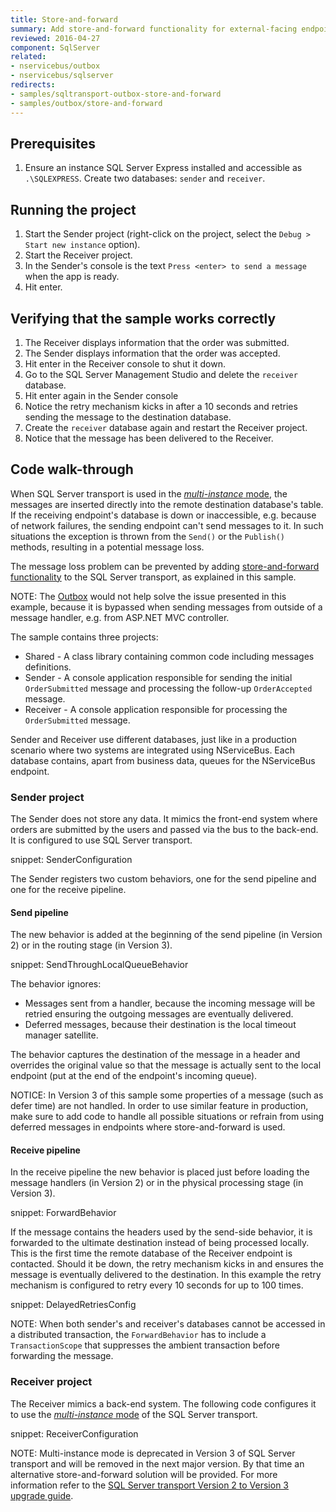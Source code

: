 ```yaml
---
title: Store-and-forward
summary: Add store-and-forward functionality for external-facing endpoints.
reviewed: 2016-04-27
component: SqlServer
related:
- nservicebus/outbox
- nservicebus/sqlserver
redirects:
- samples/sqltransport-outbox-store-and-forward
- samples/outbox/store-and-forward
---
```



## Prerequisites

 1. Ensure an instance SQL Server Express installed and accessible as `.\SQLEXPRESS`. Create two databases: `sender` and `receiver`.


## Running the project

 1. Start the Sender project (right-click on the project, select the `Debug > Start new instance` option).
 1. Start the Receiver project.
 1. In the Sender's console is the text `Press <enter> to send a message` when the app is ready.
 1. Hit enter.


## Verifying that the sample works correctly

 1. The Receiver displays information that the order was submitted.
 1. The Sender displays information that the order was accepted.
 1. Hit enter in the Receiver console to shut it down.
 1. Go to the SQL Server Management Studio and delete the `receiver` database.
 1. Hit enter again in the Sender console
 1. Notice the retry mechanism kicks in after a 10 seconds and retries sending the message to the destination database.
 1. Create the `receiver` database again and restart the Receiver project.
 1. Notice that the message has been delivered to the Receiver.


## Code walk-through

When SQL Server transport is used in the [*multi-instance* mode](/nservicebus/sqlserver/deployment-options.md#modes-overview-multi-instance), the messages are inserted directly into the remote destination database's table. If the receiving endpoint's database is down or inaccessible, e.g. because of network failures, the sending endpoint can't send messages to it. In such situations the exception is thrown from the `Send()` or the `Publish()` methods, resulting in a potential message loss.

The message loss problem can be prevented by adding [store-and-forward functionality](/nservicebus/architecture/principles.md#messaging-versus-rpc-store-and-forward-messaging) to the SQL Server transport, as explained in this sample.

NOTE: The [Outbox](/nservicebus/outbox/) would not help solve the issue presented in this example, because it is bypassed when sending messages from outside of a message handler, e.g. from ASP.NET MVC controller.

The sample contains three projects:

 * Shared - A class library containing common code including messages definitions.
 * Sender - A console application responsible for sending the initial `OrderSubmitted` message and processing the follow-up `OrderAccepted` message.
 * Receiver - A console application responsible for processing the `OrderSubmitted` message.

Sender and Receiver use different databases, just like in a production scenario where two systems are integrated using NServiceBus. Each database contains, apart from business data, queues for the NServiceBus endpoint.


### Sender project

The Sender does not store any data. It mimics the front-end system where orders are submitted by the users and passed via the bus to the back-end. It is configured to use SQL Server transport.

snippet: SenderConfiguration

The Sender registers two custom behaviors, one for the send pipeline and one for the receive pipeline.


#### Send pipeline

The new behavior is added at the beginning of the send pipeline (in Version 2) or in the routing stage (in Version 3).

snippet: SendThroughLocalQueueBehavior

The behavior ignores:

 * Messages sent from a handler, because the incoming message will be retried ensuring the outgoing messages are eventually delivered.
 * Deferred messages, because their destination is the local timeout manager satellite.

The behavior captures the destination of the message in a header and overrides the original value so that the message is actually sent to the local endpoint (put at the end of the endpoint's incoming queue).

NOTICE: In Version 3 of this sample some properties of a message (such as defer time) are not handled. In order to use similar feature in production, make sure to add code to handle all possible situations or refrain from using deferred messages in endpoints where store-and-forward is used.


#### Receive pipeline

In the receive pipeline the new behavior is placed just before loading the message handlers (in Version 2) or in the physical processing stage (in Version 3).

snippet: ForwardBehavior

If the message contains the headers used by the send-side behavior, it is forwarded to the ultimate destination instead of being processed locally. This is the first time the remote database of the Receiver endpoint is contacted. Should it be down, the retry mechanism kicks in and ensures the message is eventually delivered to the destination. In this example the retry mechanism is configured to retry every 10 seconds for up to 100 times.

snippet: DelayedRetriesConfig

NOTE: When both sender's and receiver's databases cannot be accessed in a distributed transaction, the `ForwardBehavior` has to include a `TransactionScope` that suppresses the ambient transaction before forwarding the message.


### Receiver project

The Receiver mimics a back-end system. The following code configures it to use the [*multi-instance* mode](/nservicebus/sqlserver/deployment-options.md#modes-overview-multi-instance) of the SQL Server transport.

snippet: ReceiverConfiguration

NOTE: Multi-instance mode is deprecated in Version 3 of SQL Server transport and will be removed in the next major version. By that time an alternative store-and-forward solution will be provided. For more information refer to the [SQL Server transport Version 2 to Version 3 upgrade guide](/nservicebus/upgrades/sqlserver-2to3.md#namespace-changes-multi-instance-support).
